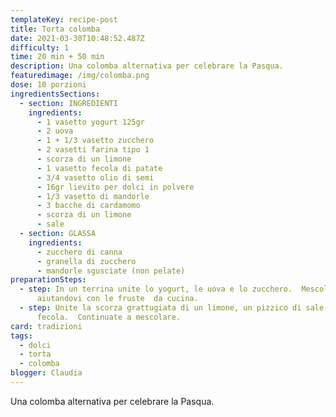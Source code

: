 ```yaml
---
templateKey: recipe-post
title: Torta colomba
date: 2021-03-30T10:48:52.487Z
difficulty: 1
time: 20 min + 50 min
description: Una colomba alternativa per celebrare la Pasqua.
featuredimage: /img/colomba.png
dose: 10 porzioni
ingredientsSections:
  - section: INGREDIENTI
    ingredients:
      - 1 vasetto yogurt 125gr
      - 2 uova
      - 1 + 1/3 vasetto zucchero
      - 2 vasetti farina tipo 1
      - scorza di un limone
      - 1 vasetto fecola di patate
      - 3/4 vasetto olio di semi
      - 16gr lievito per dolci in polvere
      - 1/3 vasetto di mandorle
      - 3 bacche di cardamomo
      - scorza di un limone
      - sale
  - section: GLASSA
    ingredients:
      - zucchero di canna
      - granella di zucchero
      - mandorle sgusciate (non pelate)
preparationSteps:
  - step: In un terrina unite lo yogurt, le uova e lo zucchero.  Mescolate
      aiutandovi con le fruste  da cucina.
  - step: Unite la scorza grattugiata di un limone, un pizzico di sale e la
      fecola.  Continuate a mescolare.
card: tradizioni
tags:
  - dolci
  - torta
  - colomba
blogger: Claudia
---
```

Una colomba alternativa per celebrare la Pasqua.